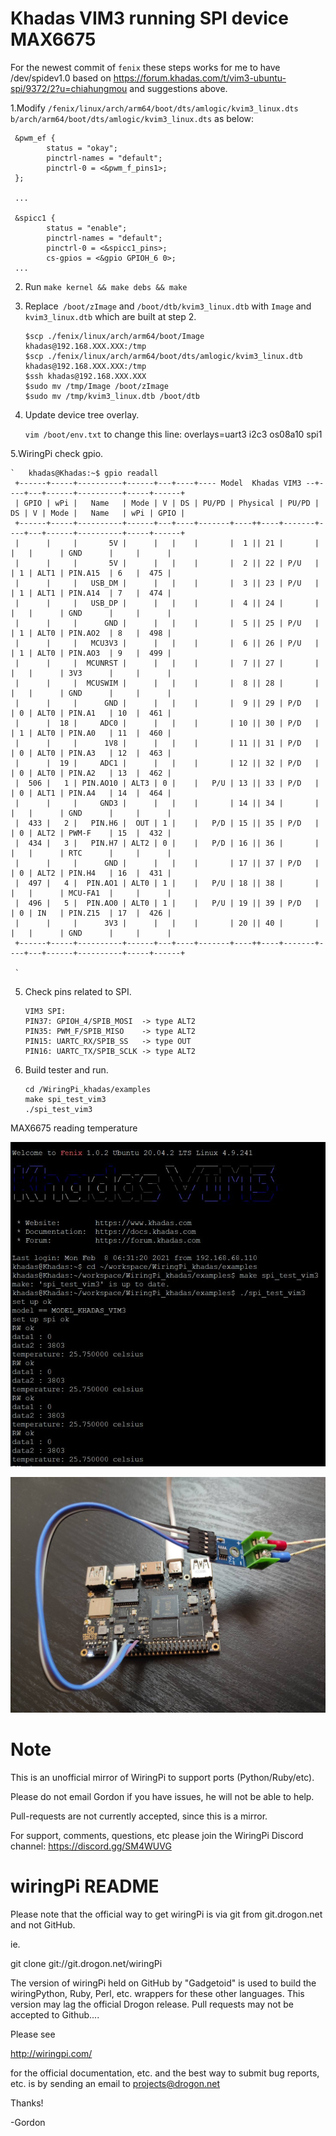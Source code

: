 # Khadas VIM3 running SPI device MAX6675
For the newest commit of `fenix` these steps works for me to have /dev/spidev1.0 based on https://forum.khadas.com/t/vim3-ubuntu-spi/9372/2?u=chiahungmou and suggestions above.

1.Modify `/fenix/linux/arch/arm64/boot/dts/amlogic/kvim3_linux.dts b/arch/arm64/boot/dts/amlogic/kvim3_linux.dts` as below:
    	 
     &pwm_ef {
			status = "okay";
			pinctrl-names = "default";
			pinctrl-0 = <&pwm_f_pins1>;
	 };

     ...	 

	 &spicc1 {
			status = "enable";
			pinctrl-names = "default";
			pinctrl-0 = <&spicc1_pins>;
			cs-gpios = <&gpio GPIOH_6 0>;
     ...

2. Run `make kernel && make debs && make`

3.  Replace` /boot/zImage` and `/boot/dtb/kvim3_linux.dtb` with `Image` and `kvim3_linux.dtb` which are built at step 2.

        $scp ./fenix/linux/arch/arm64/boot/Image khadas@192.168.XXX.XXX:/tmp
        $scp ./fenix/linux/arch/arm64/boot/dts/amlogic/kvim3_linux.dtb  khadas@192.168.XXX.XXX:/tmp
        $ssh khadas@192.168.XXX.XXX
        $sudo mv /tmp/Image /boot/zImage
        $sudo mv /tmp/kvim3_linux.dtb /boot/dtb

4. Update device tree overlay.

   `vim /boot/env.txt` 
    to change this line: overlays=uart3 i2c3 os08a10 spi1

5.WiringPi check gpio.

    `	khadas@Khadas:~$ gpio readall
	 +------+-----+----------+------+---+----+---- Model  Khadas VIM3 --+----+---+------+----------+-----+------+
	 | GPIO | wPi |   Name   | Mode | V | DS | PU/PD | Physical | PU/PD | DS | V | Mode |   Name   | wPi | GPIO |
	 +------+-----+----------+------+---+----+-------+----++----+-------+----+---+------+----------+-----+------+
	 |      |     |       5V |      |   |    |       |  1 || 21 |       |    |   |      | GND      |     |      |
	 |      |     |       5V |      |   |    |       |  2 || 22 | P/U   |    | 1 | ALT1 | PIN.A15  | 6   |  475 |
	 |      |     |   USB_DM |      |   |    |       |  3 || 23 | P/U   |    | 1 | ALT1 | PIN.A14  | 7   |  474 |
	 |      |     |   USB_DP |      |   |    |       |  4 || 24 |       |    |   |      | GND      |     |      |
	 |      |     |      GND |      |   |    |       |  5 || 25 | P/U   |    | 1 | ALT0 | PIN.AO2  | 8   |  498 |
	 |      |     |   MCU3V3 |      |   |    |       |  6 || 26 | P/U   |    | 1 | ALT0 | PIN.AO3  | 9   |  499 |
	 |      |     |  MCUNRST |      |   |    |       |  7 || 27 |       |    |   |      | 3V3      |     |      |
	 |      |     |  MCUSWIM |      |   |    |       |  8 || 28 |       |    |   |      | GND      |     |      |
	 |      |     |      GND |      |   |    |       |  9 || 29 | P/D   |    | 0 | ALT0 | PIN.A1   | 10  |  461 |
	 |      |  18 |     ADC0 |      |   |    |       | 10 || 30 | P/D   |    | 1 | ALT0 | PIN.A0   | 11  |  460 |
	 |      |     |      1V8 |      |   |    |       | 11 || 31 | P/D   |    | 0 | ALT0 | PIN.A3   | 12  |  463 |
	 |      |  19 |     ADC1 |      |   |    |       | 12 || 32 | P/D   |    | 0 | ALT0 | PIN.A2   | 13  |  462 |
	 |  506 |   1 | PIN.AO10 | ALT3 | 0 |    |   P/U | 13 || 33 | P/D   |    | 0 | ALT1 | PIN.A4   | 14  |  464 |
	 |      |     |     GND3 |      |   |    |       | 14 || 34 |       |    |   |      | GND      |     |      |
	 |  433 |   2 |   PIN.H6 |  OUT | 1 |    |   P/D | 15 || 35 | P/D   |    | 0 | ALT2 | PWM-F    | 15  |  432 |
	 |  434 |   3 |   PIN.H7 | ALT2 | 0 |    |   P/D | 16 || 36 |       |    |   |      | RTC      |     |      |
	 |      |     |      GND |      |   |    |       | 17 || 37 | P/D   |    | 0 | ALT2 | PIN.H4   | 16  |  431 |
	 |  497 |   4 |  PIN.AO1 | ALT0 | 1 |    |   P/U | 18 || 38 |       |    |   |      | MCU-FA1  |     |      |
	 |  496 |   5 |  PIN.AO0 | ALT0 | 1 |    |   P/U | 19 || 39 | P/D   |    | 0 | IN   | PIN.Z15  | 17  |  426 |
	 |      |     |      3V3 |      |   |    |       | 20 || 40 |       |    |   |      | GND      |     |      |
	 +------+-----+----------+------+---+----+-------+----++----+-------+----+---+------+----------+-----+------+

     `

5. Check pins related to SPI.

       VIM3 SPI:
       PIN37: GPIOH_4/SPIB_MOSI  -> type ALT2
       PIN35: PWM_F/SPIB_MISO    -> type ALT2
       PIN15: UARTC_RX/SPIB_SS   -> type OUT
       PIN16: UARTC_TX/SPIB_SCLK -> type ALT2

6. Build tester and run.

	   cd /WiringPi_khadas/examples
	   make spi_test_vim3
	   ./spi_test_vim3

MAX6675 reading temperature

![image](https://github.com/MouChiaHung/Khadas/blob/master/max6675.JPG)

![image](https://github.com/MouChiaHung/Khadas/blob/master/vim3andmax6675.jpg)


Note
====

This is an unofficial mirror of WiringPi to support ports (Python/Ruby/etc).

Please do not email Gordon if you have issues, he will not be able to help.

Pull-requests are not currently accepted, since this is a mirror.

For support, comments, questions, etc please join the WiringPi Discord channel: https://discord.gg/SM4WUVG

wiringPi README
===============

Please note that the official way to get wiringPi is via git from
git.drogon.net and not GitHub.

ie.

  git clone git://git.drogon.net/wiringPi

The version of wiringPi held on GitHub by "Gadgetoid" is used to build the
wiringPython, Ruby, Perl, etc. wrappers for these other languages. This
version may lag the official Drogon release.  Pull requests may not be
accepted to Github....

Please see

  http://wiringpi.com/

for the official documentation, etc. and the best way to submit bug reports, etc.
is by sending an email to projects@drogon.net

Thanks!

  -Gordon

